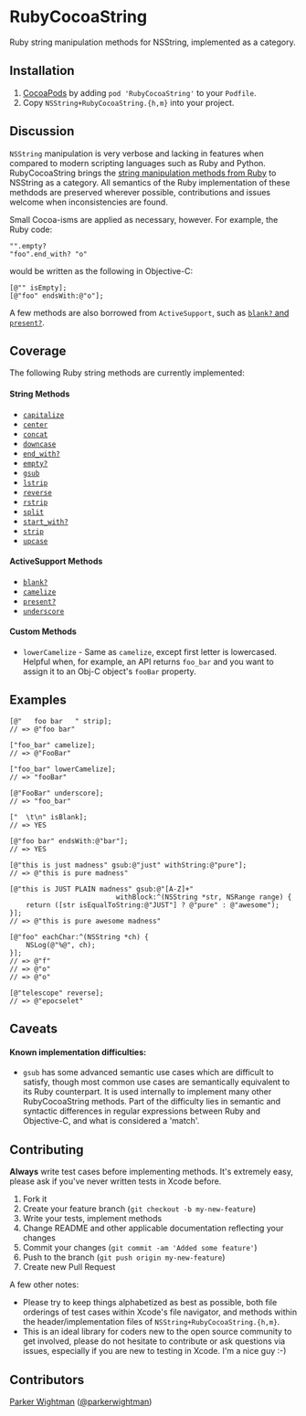 RubyCocoaString
===============

Ruby string manipulation methods for NSString, implemented as a category.

## Installation

1. [CocoaPods](http://cocoapods.org) by adding `pod 'RubyCocoaString'` to your `Podfile`.
2. Copy `NSString+RubyCocoaString.{h,m}` into your project.

## Discussion

`NSString` manipulation is very verbose and lacking in features when 
compared to modern scripting languages such as Ruby and Python. 
RubyCocoaString brings the [string manipulation methods from Ruby](http://www.ruby-doc.org/core-1.9.3/String.html) 
to NSString as a category. All semantics of the Ruby implementation of these methdods are preserved wherever possible, contributions and issues welcome when inconsistencies are found.

Small Cocoa-isms are applied as necessary, however. For example, the Ruby code:

```
"".empty?
"foo".end_with? "o"
```

would be written as the following in Objective-C:

```
[@"" isEmpty];
[@"foo" endsWith:@"o"];
```

A few methods are also borrowed from `ActiveSupport`, such as [`blank?` and `present?`](http://guides.rubyonrails.org/active_support_core_extensions.html#blank-and-present).

## Coverage

The following Ruby string methods are currently implemented:

#### String Methods
* [`capitalize`](http://www.ruby-doc.org/core-1.9.3/String.html#method-i-capitalize)
* [`center`](http://www.ruby-doc.org/core-1.9.3/String.html#method-i-center)
* [`concat`](http://www.ruby-doc.org/core-1.9.3/String.html#method-i-concat)
* [`downcase`](http://www.ruby-doc.org/core-1.9.3/String.html#method-i-downcase)
* [`end_with?`](http://www.ruby-doc.org/core-1.9.3/String.html#method-i-end_with-3F)
* [`empty?`](http://www.ruby-doc.org/core-1.9.3/String.html#method-i-empty-3F)
* [`gsub`](http://www.ruby-doc.org/core-1.9.3/String.html#method-i-gsub)
* [`lstrip`](http://www.ruby-doc.org/core-1.9.3/String.html#method-i-lstrip)
* [`reverse`](http://www.ruby-doc.org/core-1.9.3/String.html#method-i-reverse)
* [`rstrip`](http://www.ruby-doc.org/core-1.9.3/String.html#method-i-rstrip)
* [`split`](http://www.ruby-doc.org/core-1.9.3/String.html#method-i-split)
* [`start_with?`](http://www.ruby-doc.org/core-1.9.3/String.html#method-i-start_with-3F)
* [`strip`](http://www.ruby-doc.org/core-1.9.3/String.html#method-i-strip)
* [`upcase`](http://www.ruby-doc.org/core-1.9.3/String.html#method-i-upcase)

#### ActiveSupport Methods
* [`blank?`](http://guides.rubyonrails.org/active_support_core_extensions.html#blank-and-present)
* [`camelize`](http://api.rubyonrails.org/classes/ActiveSupport/Inflector.html#method-i-camelize)
* [`present?`](http://guides.rubyonrails.org/active_support_core_extensions.html#blank-and-present)
* [`underscore`](http://api.rubyonrails.org/classes/ActiveSupport/Inflector.html#method-i-underscore)

#### Custom Methods
* `lowerCamelize` - Same as `camelize`, except first letter is lowercased. Helpful when, for example, an API returns `foo_bar` and you want to assign it to an Obj-C object's `fooBar` property.

## Examples

```
[@"   foo bar   " strip];
// => @"foo bar"

["foo_bar" camelize];
// => @"FooBar"

["foo_bar" lowerCamelize];
// => "fooBar"

[@"FooBar" underscore];
// => "foo_bar"

["  \t\n" isBlank];
// => YES

[@"foo bar" endsWith:@"bar"];
// => YES

[@"this is just madness" gsub:@"just" withString:@"pure"];
// => @"this is pure madness"

[@"this is JUST PLAIN madness" gsub:@"[A-Z]+" 
                          withBlock:^(NSString *str, NSRange range) {
    return ([str isEqualToString:@"JUST"] ? @"pure" : @"awesome");
}];
// => @"this is pure awesome madness"

[@"foo" eachChar:^(NSString *ch) {
    NSLog(@"%@", ch);
}];
// => @"f"
// => @"o"
// => @"o"

[@"telescope" reverse];
// => @"epocselet"
```

## Caveats

#### Known implementation difficulties:

* `gsub` has some advanced semantic use cases which are difficult to satisfy, though most common use cases are semantically equivalent to its Ruby counterpart. It is used internally to implement many other RubyCocoaString methods. Part of the difficulty lies in semantic and syntactic differences in regular expressions between Ruby and Objective-C, and what is considered a 'match'.

## Contributing

**Always** write test cases before implementing methods. It's extremely easy, please ask if you've never written tests in Xcode before.

1. Fork it
2. Create your feature branch (`git checkout -b my-new-feature`)
3. Write your tests, implement methods
4. Change README and other applicable documentation reflecting your changes
5. Commit your changes (`git commit -am 'Added some feature'`)
7. Push to the branch (`git push origin my-new-feature`)
8. Create new Pull Request

A few other notes:

* Please try to keep things alphabetized as best as possible, both file orderings of test cases within Xcode's file navigator, and methods within the header/implementation files of `NSString+RubyCocoaString.{h,m}`.
* This is an ideal library for coders new to the open source community to get involved, please do not hesitate to contribute or ask questions via issues, especially if you are new to testing in Xcode. I'm a nice guy :-)

## Contributors

[Parker Wightman](https://github.com/pwightman) ([@parkerwightman](http://twitter.com/parkerwightman))
